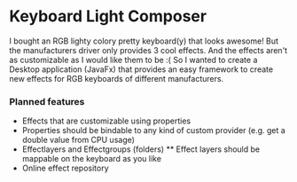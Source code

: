 # Keyboard Light Composer

I bought an RGB lighty colory pretty keyboard(y) that looks awesome! But the manufacturers driver only provides 3 cool effects. And the effects aren't as customizable as I would like them to be :(
So I wanted to create a Desktop application (JavaFx) that provides an easy framework to create new effects for RGB keyboards of different manufacturers.

### Planned features
  * Effects that are customizable using properties
  * Properties should be bindable to any kind of custom provider (e.g. get a double value from CPU usage)
  * Effectlayers and Effectgroups (folders)
  ** Effect layers should be mappable on the keyboard as you like
  * Online effect repository
